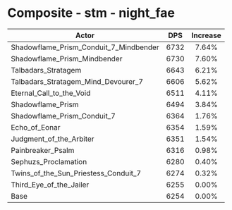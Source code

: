 # Composite - stm - night_fae
| Actor | DPS | Increase |
|---|:---:|:---:|
|Shadowflame_Prism_Conduit_7_Mindbender|6732|7.64%|
|Shadowflame_Prism_Mindbender|6730|7.60%|
|Talbadars_Stratagem|6643|6.21%|
|Talbadars_Stratagem_Mind_Devourer_7|6606|5.62%|
|Eternal_Call_to_the_Void|6511|4.11%|
|Shadowflame_Prism|6494|3.84%|
|Shadowflame_Prism_Conduit_7|6364|1.76%|
|Echo_of_Eonar|6354|1.59%|
|Judgment_of_the_Arbiter|6351|1.54%|
|Painbreaker_Psalm|6316|0.98%|
|Sephuzs_Proclamation|6280|0.40%|
|Twins_of_the_Sun_Priestess_Conduit_7|6274|0.32%|
|Third_Eye_of_the_Jailer|6255|0.00%|
|Base|6254|0.00%|
